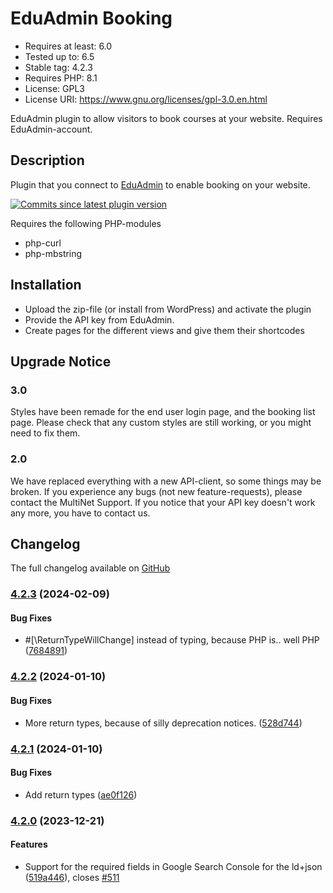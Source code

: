 # EduAdmin Booking
- Requires at least: 6.0
- Tested up to: 6.5
- Stable tag: 4.2.3
- Requires PHP: 8.1
- License: GPL3
- License URI: https://www.gnu.org/licenses/gpl-3.0.en.html

EduAdmin plugin to allow visitors to book courses at your website. Requires EduAdmin-account.

## Description

Plugin that you connect to [EduAdmin](https://www.eduadmin.se) to enable booking on your website.

[<img src="https://img.shields.io/github/commits-since/MultinetInteractive/EduAdmin-WordPress/latest.svg" alt="Commits since latest plugin version" />](https://wordpress.org/plugins/eduadmin-booking/)

Requires the following PHP-modules

- php-curl
- php-mbstring

## Installation

-   Upload the zip-file (or install from WordPress) and activate the plugin
-   Provide the API key from EduAdmin.
-   Create pages for the different views and give them their shortcodes

## Upgrade Notice

### 3.0

Styles have been remade for the end user login page, and the booking list page. Please check that any custom styles are still working, or you might need to fix them.

### 2.0

We have replaced everything with a new API-client, so some things may be broken. If you experience any bugs (not new feature-requests), please contact the MultiNet Support.
If you notice that your API key doesn't work any more, you have to contact us.

## Changelog

The full changelog available on [GitHub](https://github.com/MultinetInteractive/EduAdmin-WordPress/blob/production/CHANGELOG.md)

### [4.2.3](https://github.com/MultinetInteractive/EduAdmin-WordPress/compare/v4.2.2...v4.2.3) (2024-02-09)


#### Bug Fixes

* #[\ReturnTypeWillChange] instead of typing, because PHP is.. well PHP ([7684891](https://github.com/MultinetInteractive/EduAdmin-WordPress/commit/7684891ff6d55b58e186a2569d42674792e7f543))

### [4.2.2](https://github.com/MultinetInteractive/EduAdmin-WordPress/compare/v4.2.1...v4.2.2) (2024-01-10)


#### Bug Fixes

* More return types, because of silly deprecation notices. ([528d744](https://github.com/MultinetInteractive/EduAdmin-WordPress/commit/528d7441f64cd45de32fd599f6853a93c89a9489))

### [4.2.1](https://github.com/MultinetInteractive/EduAdmin-WordPress/compare/v4.2.0...v4.2.1) (2024-01-10)


#### Bug Fixes

* Add return types ([ae0f126](https://github.com/MultinetInteractive/EduAdmin-WordPress/commit/ae0f126f31513731d677c7af2708b10c2a51573e))

### [4.2.0](https://github.com/MultinetInteractive/EduAdmin-WordPress/compare/v4.1.2...v4.2.0) (2023-12-21)


#### Features

* Support for the required fields in Google Search Console for the ld+json ([519a446](https://github.com/MultinetInteractive/EduAdmin-WordPress/commit/519a446527a37ae8ffc7e3d159ea99c5c9d86e45)), closes [#511](https://github.com/MultinetInteractive/EduAdmin-WordPress/issues/511)



